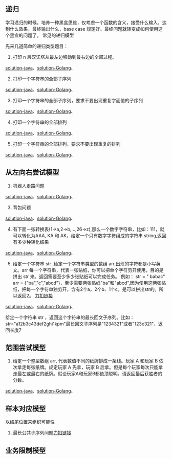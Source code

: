 ## 递归

学习递归的时候，培养一种黑盒思维，仅考虑一个函数的含义，接受什么输入，达到什么效果，最终输出什么，base case 规定好。最终问题就转变成如何使用这个黑盒的问题了。 常见的递归模型

先来几道简单的递归类型题目：

1. 打印 n 层汉诺塔从最左边移动到最右边的全部过程。

[solution-java](attempt-model/src/main/java/com/pineapple/Hanoi.java)、[solution-Golang]()、

2. 打印一个字符串的全部子序列

[solution-java](attempt-model/src/main/java/com/pineapple/SubsequencesSolution.java)、[solution-Golang]()、

3. 打印一个字符串的全部子序列，要求不要出现重复字面值的子序列

[solution-java]()、[solution-Golang]()、

4. 打印一个字符串的全部排列

[solution-java]()、[solution-Golang]()、

5. 打印一个字符串的全部排列，要求不要出现重复的排列

[solution-java]()、[solution-Golang]()、

## 从左向右尝试模型

1. 机器人走路问题

[solution-java]()、[solution-Golang]()、

3. 背包问题

[solution-java]()、[solution-Golang]()、

4. 有下面一张转换表(1->a,2->b,...,26->z),那么一个数字字符串，比如：111，就可以转化为AAA, KA 和 AK，给定一个只有数字字符组成的字符串 string,返回有多少种转化结果

[solution-java]()、[solution-Golang]()、

5. 给定一个字符串 str ,给定一个字符串类型的数组 arr,出现的字符都是小写英文。arr 每一个字符串，代表一张贴纸，你可以把单个字符剪开使用，目的是拼出 str 来。返回需要至少多少张贴纸可以完成任务。 例如： str = "
   babac" arr = {"ba","c","abcd"}，至少需要两张贴纸"ba"和"abcd",因为使用这两张贴纸，把每一个字符单独剪开，含有2个a，2个b、1个c。是可以拼出str的。所以返回2。
   [力扣链接](https://leetcode.cn/problems/stickers-to-spell-word/)

[solution-java]()、[solution-Golang]()、

给定一个字符串 str ，返回这个字符串的最长回文子序列。比如：str="a12b3c43def2ghi1kpm"最长回文子序列是"1234321"或者"123c321"，返回长度7

## 范围尝试模型

1. 给定一个整型数组 arr, 代表数值不同的纸牌排成一条线。玩家 A 和玩家 B 依次拿走每张纸牌。规定玩家 A 先拿，玩家 B 后拿。但是每个玩家每次只能拿走最左或最右的纸牌。假设玩家A和玩家B都绝顶聪明。请返回最后获胜者的分数。

[solution-java](attempt-model/src/main/java/com/pineapple/PlayPoker.java)、[solution-Golang]()、

## 样本对应模型

以结尾位置来组织可能性

1. 最长公共子序列问题[力扣链接](https://leetcode.cn/problems/longest-common-subsequence/)

## 业务限制模型

